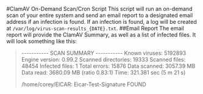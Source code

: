#ClamAV On-Demand Scan/Cron Script
This script will run an on-demand scan of your entire system and send an email report to a designated email address if an infection is found. If an infection is found, a log will be created at `/var/log/virus-scan-results_{DATE}.txt`.
##Email Report
The email report will provide the ClamAV Summary, as well as a list of infected files. It will look something like this:

> ----------- SCAN SUMMARY -----------
> Known viruses: 5192893
> Engine version: 0.99.2
> Scanned directories: 19333
> Scanned files: 48454
> Infected files: 1
> Total errors: 15876
> Data scanned: 3057.39 MB
> Data read: 3680.09 MB (ratio 0.83:1)
> Time: 321.381 sec (5 m 21 s)
> 
> /home/corey/EICAR: Eicar-Test-Signature FOUND
